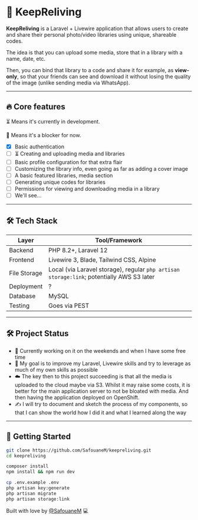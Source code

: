 # 📸 KeepReliving

**KeepReliving** is a Laravel + Livewire application that allows users to create and share their personal photo/video libraries using unique, shareable codes.

The idea is that you can upload some media, store that in a library with a name, date, etc.

Then, you can bind that library to a code and share it for example, as **view-only**, so that your friends can see and download it without losing the quality of the image (unlike sending media via WhatsApp).

---

## 🔥 Core features

⏳ Means it's currently in development.

🚧 Means it's a blocker for now.

- [x] Basic authentication
- [ ] ⏳ Creating and uploading media and libraries
- [ ] Basic profile configuration for that extra flair
- [ ] Customizing the library info, even going as far as adding a cover image
- [ ] A basic featured libraries, media section
- [ ] Generating unique codes for libraries
- [ ] Permissions for viewing and downloading media in a library
- [ ] We'll see...
---

## 🛠 Tech Stack

| Layer        | Tool/Framework                                                                            |
|--------------|-------------------------------------------------------------------------------------------|
| Backend      | PHP 8.2+, Laravel 12                                                                      |
| Frontend     | Livewire 3, Blade, Tailwind CSS, Alpine                                                   |
| File Storage | Local (via Laravel storage), regular `php artisan storage:link`; potentially AWS S3 later |
| Deployment   | ?                                                                                         |
| Database     | MySQL                                                                                     |
| Testing      | Goes via PEST                                                                             |

---

## 🛠️ Project Status

- 🔄 Currently working on it on the weekends and when I have some free time
- 🎯 My goal is to improve my Laravel, Livewire skills and try to leverage as much of my own skills as possible
- ☁️ The key then to this project succeeding is that all the media is uploaded to the cloud maybe via S3. Whilst it may raise some costs, it is better for the main application server to not be bloated with media. And then having the application deployed on OpenShift.
- ✍️ I will try to document and sketch the process of my components, so that I can show the world how I did it and what I learned along the way

---



## 🧪 Getting Started

```bash
git clone https://github.com/SafouaneM/keepreliving.git
cd keepreliving

composer install
npm install && npm run dev

cp .env.example .env
php artisan key:generate
php artisan migrate
php artisan storage:link

```

Built with love by [@SafouaneM](https://safoe.nl) 💻

